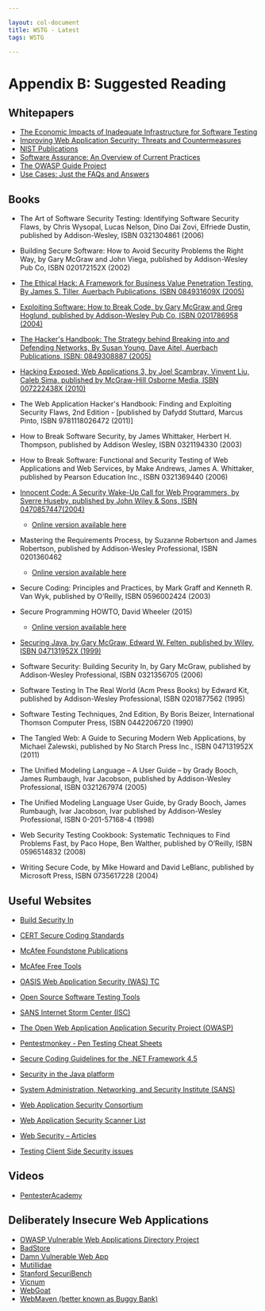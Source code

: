 ```yaml
---

layout: col-document
title: WSTG - Latest
tags: WSTG

---
```

# Appendix B: Suggested Reading

## Whitepapers

- [The Economic Impacts of Inadequate Infrastructure for Software Testing](https://www.nist.gov/system/files/documents/director/planning/report02-3.pdf)
- [Improving Web Application Security: Threats and Countermeasures](https://www.microsoft.com/en-ca/download/details.aspx?id=1330)
- [NIST Publications](https://csrc.nist.gov/publications/sp)
- [Software Assurance: An Overview of Current Practices](https://safecode.org/wp-content/uploads/2018/01/SAFECode_BestPractices0208.pdf)
- [The OWASP Guide Project](https://wiki.owasp.org/index.php/OWASP_Guide_Project)
- [Use Cases: Just the FAQs and Answers](https://www.ibm.com/developerworks/rational/library/content/RationalEdge/jan03/UseCaseFAQS_TheRationalEdge_Jan2003.pdf)

## Books

- The Art of Software Security Testing: Identifying Software Security Flaws, by Chris Wysopal, Lucas Nelson, Dino Dai Zovi, Elfriede Dustin, published by Addison-Wesley, ISBN 0321304861 (2006)
- Building Secure Software: How to Avoid Security Problems the Right Way, by Gary McGraw and John Viega, published by Addison-Wesley Pub Co, ISBN 020172152X (2002)
- [The Ethical Hack: A Framework for Business Value Penetration Testing, By James S. Tiller, Auerbach Publications, ISBN 084931609X (2005)](https://books.google.com/books?id=fwASXKXOolEC&printsec=frontcover&source=gbs_ge_summary_r&redir_esc=y#v=onepage&q&f=false)
- [Exploiting Software: How to Break Code, by Gary McGraw and Greg Hoglund, published by Addison-Wesley Pub Co, ISBN 0201786958 (2004)](http://www.exploitingsoftware.com)
- [The Hacker's Handbook: The Strategy behind Breaking into and Defending Networks, By Susan Young, Dave Aitel, Auerbach Publications, ISBN: 0849308887 (2005)](https://books.google.com/books?id=AO2fsAPVC34C&printsec=frontcover&source=gbs_ge_summary_r&redir_esc=y#v=onepage&q&f=false)
- [Hacking Exposed: Web Applications 3, by Joel Scambray, Vinvent Liu, Caleb Sima, published by McGraw-Hill Osborne Media, ISBN 007222438X (2010)](http://www.webhackingexposed.com/)
- The Web Application Hacker's Handbook: Finding and Exploiting Security Flaws, 2nd Edition - [published by Dafydd Stuttard, Marcus Pinto, ISBN 9781118026472 (2011)]
- How to Break Software Security, by James Whittaker, Herbert H. Thompson, published by Addison Wesley, ISBN 0321194330 (2003)
- How to Break Software: Functional and Security Testing of Web Applications and Web Services, by Make Andrews, James A. Whittaker, published by Pearson Education Inc., ISBN 0321369440 (2006)
- [Innocent Code: A Security Wake-Up Call for Web Programmers, by Sverre Huseby, published by John Wiley & Sons, ISBN 0470857447(2004)](http://innocentcode.thathost.com)
  - [Online version available here](https://books.google.com/books?id=RjVjgPQsKogC&printsec=frontcover&source=gbs_ge_summary_r&redir_esc=y#v=onepage&q&f=false)

- Mastering the Requirements Process, by Suzanne Robertson and James Robertson, published by Addison-Wesley Professional, ISBN 0201360462
  - [Online version available here](https://books.google.com/books?id=SN4WegDHVCcC&printsec=frontcover&source=gbs_ge_summary_r&cad=0#v=onepage&q&f=false)

- Secure Coding: Principles and Practices, by Mark Graff and Kenneth R. Van Wyk, published by O’Reilly, ISBN 0596002424 (2003)
- Secure Programming HOWTO, David Wheeler (2015)
  - [Online version available here](https://dwheeler.com/secure-programs/Secure-Programs-HOWTO/index.html)

- [Securing Java, by Gary McGraw, Edward W. Felten, published by Wiley, ISBN 047131952X (1999)](http://www.securingjava.com)
- Software Security: Building Security In, by Gary McGraw, published by Addison-Wesley Professional, ISBN 0321356705 (2006)
- Software Testing In The Real World (Acm Press Books) by Edward Kit, published by Addison-Wesley Professional, ISBN 0201877562 (1995)
- Software Testing Techniques, 2nd Edition, By Boris Beizer, International Thomson Computer Press, ISBN 0442206720 (1990)
- The Tangled Web: A Guide to Securing Modern Web Applications, by Michael Zalewski, published by No Starch Press Inc., ISBN 047131952X (2011)
- The Unified Modeling Language – A User Guide – by Grady Booch, James Rumbaugh, Ivar Jacobson, published by Addison-Wesley Professional, ISBN 0321267974 (2005)
- The Unified Modeling Language User Guide, by Grady Booch, James Rumbaugh, Ivar Jacobson, Ivar published by Addison-Wesley Professional, ISBN 0-201-57168-4 (1998)
- Web Security Testing Cookbook: Systematic Techniques to Find Problems Fast, by Paco Hope, Ben Walther, published by O’Reilly, ISBN 0596514832 (2008)
- Writing Secure Code, by Mike Howard and David LeBlanc, published by Microsoft Press, ISBN 0735617228 (2004)

## Useful Websites

- [Build Security In](https://www.us-cert.gov/bsi)
- [CERT Secure Coding Standards](https://wiki.sei.cmu.edu/confluence/display/seccode/SEI+CERT+Coding+Standards)
- [McAfee Foundstone Publications](https://www.mcafee.com/enterprise/en-us/search.html?q=Foundstone)
- [McAfee Free Tools](https://www.mcafee.com/enterprise/en-us/downloads/free-tools.html)
- [OASIS Web Application Security (WAS) TC](https://www.oasis-open.org/committees/tc_home.php?wg_abbrev=was)
- [Open Source Software Testing Tools](https://www.opensourcetesting.org/category/security/)

- [SANS Internet Storm Center (ISC)](https://isc.sans.edu/)
- [The Open Web Application Application Security Project (OWASP)](https://owasp.org)
- [Pentestmonkey - Pen Testing Cheat Sheets](http://pentestmonkey.net/cheat-sheet)
- [Secure Coding Guidelines for the .NET Framework 4.5](https://docs.microsoft.com/en-us/dotnet/standard/security/secure-coding-guidelines)
- [Security in the Java platform](https://docs.oracle.com/javase/6/docs/technotes/guides/security/overview/jsoverview.html)
- [System Administration, Networking, and Security Institute (SANS)](https://www.sans.org)
- [Web Application Security Consortium](http://www.webappsec.org/projects/)
- [Web Application Security Scanner List](http://projects.webappsec.org/w/page/13246988/Web%20Application%20Security%20Scanner%20List)
- [Web Security – Articles](https://www.acunetix.com/blog/category/web-security-zone/)
- [Testing Client Side Security issues](http://www.domxss.com/domxss/)

## Videos

- [PentesterAcademy](https://www.pentesteracademy.com/)

## Deliberately Insecure Web Applications

- [OWASP Vulnerable Web Applications Directory Project](https://owasp.org/www-project-vulnerable-web-applications-directory/)
- [BadStore](https://www.vulnhub.com/entry/badstore-123,41)
- [Damn Vulnerable Web App](http://www.dvwa.co.uk/)
- [Mutillidae](https://www.irongeek.com/i.php?page=mutillidae/mutillidae-deliberately-vulnerable-php-owasp-top-10)
- [Stanford SecuriBench](https://suif.stanford.edu/~livshits/securibench/)
- [Vicnum](https://sourceforge.net/projects/vicnum/)
- [WebGoat](https://owasp.org/www-project-webgoat/)
- [WebMaven (better known as Buggy Bank)](https://www.mavensecurity.com/about/webmaven)
